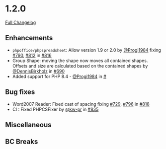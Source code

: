 # 1.2.0

[Full Changelog](https://github.com/PHPOffice/PHPPresentation/compare/1.1.0...1.2.0)

## Enhancements

- `phpoffice/phpspreadsheet`: Allow version 1.9 or 2.0 by [@Progi1984](https://github.com/Progi1984) fixing [#790](https://github.com/PHPOffice/PHPPresentation/pull/790), [#812](https://github.com/PHPOffice/PHPPresentation/pull/812) in [#816](https://github.com/PHPOffice/PHPPresentation/pull/816)
- Group Shape: moving the shape now moves all contained shapes. Offsets and size are calculated based on the contained shapes by [@DennisBirkholz](https://github.com/DennisBirkholz) in [#690](https://github.com/PHPOffice/PHPPresentation/pull/690)
- Added support for PHP 8.4 - [@Progi1984](https://github.com/Progi1984) in [#](https://github.com/PHPOffice/PHPPresentation/pull/)

## Bug fixes

- Word2007 Reader: Fixed cast of spacing fixing [#729](https://github.com/PHPOffice/PHPPresentation/pull/729), [#796](https://github.com/PHPOffice/PHPPresentation/pull/796) in [#818](https://github.com/PHPOffice/PHPPresentation/pull/818)
- CI : Fixed PHPCSFixer by [@kw-pr](https://github.com/kw-pr) in [#835](https://github.com/PHPOffice/PHPPresentation/pull/835)

## Miscellaneous

## BC Breaks
